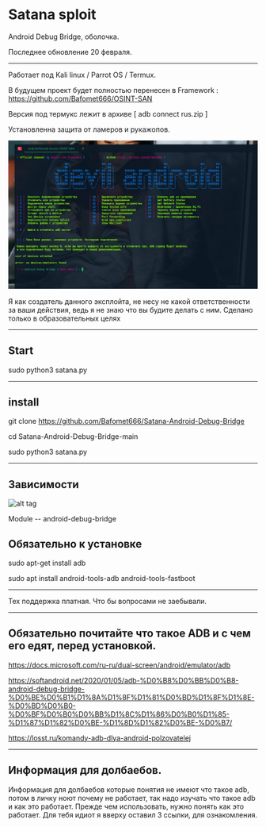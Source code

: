 # Satana sploit
  Android Debug Bridge, оболочка.

  Последнее обновление 20 февраля.
  
---

Работает под Kali linux / Parrot OS / Termux.

В будущем проект будет полностью перенесен в Framework : https://github.com/Bafomet666/OSINT-SAN

Версия под термукс лежит в архивe [ adb connect rus.zip ]

Установленна защита от ламеров и рукажопов.
  
 ![alt tag](https://github.com/Bafomet666/screen/blob/main/adb%20fin.png)​

 Я как создатель данного эксплойта, не несу не какой ответственности за ваши действия, ведь я не знаю что вы будите делать с ним. Сделано только в образовательных целях
 
---

## Start
 
 sudo python3 satana.py
 
---

## install
  
 git clone https://github.com/Bafomet666/Satana-Android-Debug-Bridge

 cd Satana-Android-Debug-Bridge-main

 sudo python3 satana.py
 
 ---
 
## Зависимости

![alt tag](https://camo.githubusercontent.com/d4d0378438eebbdfdf98948d518a47cb34bd241b3c836aaae47255a64f2c3bbe/68747470733a2f2f696d672e736869656c64732e696f2f62616467652f507974686f6e2d332e372532422d627269676874677265656e)

Module -- android-debug-bridge

## Обязательно к установке

 sudo apt-get install adb

 sudo apt install android-tools-adb android-tools-fastboot
 
---

 Тех поддержка платная. Что бы вопросами не заебывали.
 
---

## Обязательно почитайте что такое ADB и с чем его едят, перед установкой.

https://docs.microsoft.com/ru-ru/dual-screen/android/emulator/adb

https://softandroid.net/2020/01/05/adb-%D0%B8%D0%BB%D0%B8-android-debug-bridge-%D0%BE%D0%B1%D1%8A%D1%8F%D1%81%D0%BD%D1%8F%D1%8E-%D0%BD%D0%B0-%D0%BF%D0%B0%D0%BB%D1%8C%D1%86%D0%B0%D1%85-%D1%87%D1%82%D0%BE-%D1%8D%D1%82%D0%BE-%D0%B7/

https://losst.ru/komandy-adb-dlya-android-polzovatelej


----

## Информация для долбаебов.

Информация для долбаебов которые понятия не имеют что такое adb, потом в личку ноют почему не работает, так надо изучать что такое adb и как это работает. Прежде чем использовать, нужно понять как это работает. Для тебя идиот я вверху оставил 3 ссылки, для ознакомления.
